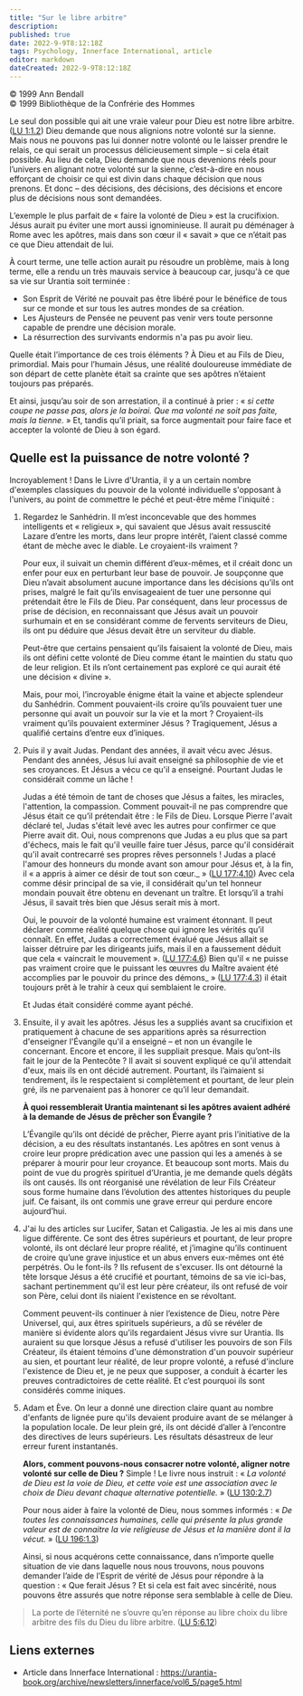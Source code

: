 ```yaml
---
title: "Sur le libre arbitre"
description: 
published: true
date: 2022-9-9T8:12:18Z
tags: Psychology, Innerface International, article
editor: markdown
dateCreated: 2022-9-9T8:12:18Z
---
```


<p class="v-card v-sheet theme--light gray lighten-3 px-2">© 1999 Ann Bendall<br>© 1999 Bibliothèque de la Confrérie des Hommes</p>


Le seul don possible qui ait une vraie valeur pour Dieu est notre libre arbitre. ([LU 1:1.2](/fr/The_Urantia_Book/1#p1_2)) Dieu demande que nous alignions notre volonté sur la sienne. Mais nous ne pouvons pas lui donner notre volonté ou le laisser prendre le relais, ce qui serait un processus délicieusement simple – si cela était possible. Au lieu de cela, Dieu demande que nous devenions réels pour l’univers en alignant notre volonté sur la sienne, c’est-à-dire en nous efforçant de choisir ce qui est divin dans chaque décision que nous prenons. Et donc – des décisions, des décisions, des décisions et encore plus de décisions nous sont demandées.

L’exemple le plus parfait de « faire la volonté de Dieu » est la crucifixion. Jésus aurait pu éviter une mort aussi ignominieuse. Il aurait pu déménager à Rome avec les apôtres, mais dans son cœur il « savait » que ce n’était pas ce que Dieu attendait de lui.

À court terme, une telle action aurait pu résoudre un problème, mais à long terme, elle a rendu un très mauvais service à beaucoup car, jusqu'à ce que sa vie sur Urantia soit terminée :

- Son Esprit de Vérité ne pouvait pas être libéré pour le bénéfice de tous sur ce monde et sur tous les autres mondes de sa création.
- Les Ajusteurs de Pensée ne peuvent pas venir vers toute personne capable de prendre une décision morale.
- La résurrection des survivants endormis n'a pas pu avoir lieu.

Quelle était l’importance de ces trois éléments ? À Dieu et au Fils de Dieu, primordial. Mais pour l’humain Jésus, une réalité douloureuse immédiate de son départ de cette planète était sa crainte que ses apôtres n’étaient toujours pas préparés.

Et ainsi, jusqu’au soir de son arrestation, il a continué à prier : « _si cette coupe ne passe pas, alors je la boirai. Que ma volonté ne soit pas faite, mais la tienne._ » Et, tandis qu’il priait, sa force augmentait pour faire face et accepter la volonté de Dieu à son égard.

## Quelle est la puissance de notre volonté ?

Incroyablement ! Dans le Livre d'Urantia, il y a un certain nombre d'exemples classiques du pouvoir de la volonté individuelle s'opposant à l'univers, au point de commettre le péché et peut-être même l'iniquité :


1. Regardez le Sanhédrin. Il m’est inconcevable que des hommes intelligents et « religieux », qui savaient que Jésus avait ressuscité Lazare d’entre les morts, dans leur propre intérêt, l’aient classé comme étant de mèche avec le diable. Le croyaient-ils vraiment ?

	Pour eux, il suivait un chemin différent d’eux-mêmes, et il créait donc un enfer pour eux en perturbant leur base de pouvoir. Je soupçonne que Dieu n’avait absolument aucune importance dans les décisions qu’ils ont prises, malgré le fait qu’ils envisageaient de tuer une personne qui prétendait être le Fils de Dieu. Par conséquent, dans leur processus de prise de décision, en reconnaissant que Jésus avait un pouvoir surhumain et en se considérant comme de fervents serviteurs de Dieu, ils ont pu déduire que Jésus devait être un serviteur du diable.

	Peut-être que certains pensaient qu’ils faisaient la volonté de Dieu, mais ils ont défini cette volonté de Dieu comme étant le maintien du statu quo de leur religion. Et ils n’ont certainement pas exploré ce qui aurait été une décision « divine ».

	Mais, pour moi, l’incroyable énigme était la vaine et abjecte splendeur du Sanhédrin. Comment pouvaient-ils croire qu’ils pouvaient tuer une personne qui avait un pouvoir sur la vie et la mort ? Croyaient-ils vraiment qu’ils pouvaient exterminer Jésus ? Tragiquement, Jésus a qualifié certains d’entre eux d’iniques.

2. Puis il y avait Judas. Pendant des années, il avait vécu avec Jésus. Pendant des années, Jésus lui avait enseigné sa philosophie de vie et ses croyances. Et Jésus a vécu ce qu'il a enseigné. Pourtant Judas le considérait comme un lâche !

	Judas a été témoin de tant de choses que Jésus a faites, les miracles, l'attention, la compassion. Comment pouvait-il ne pas comprendre que Jésus était ce qu’il prétendait être : le Fils de Dieu. Lorsque Pierre l'avait déclaré tel, Judas s'était levé avec les autres pour confirmer ce que Pierre avait dit. Oui, nous comprenons que Judas a eu plus que sa part d'échecs, mais le fait qu'il veuille faire tuer Jésus, parce qu'il considérait qu'il avait contrecarré ses propres rêves personnels ! Judas a placé l'amour des honneurs du monde avant son amour pour Jésus et, à la fin, il « a appris à aimer ce désir de tout son cœur._ » ([LU 177:4.10](/fr/The_Urantia_Book/177#p4_10)) Avec cela comme désir principal de sa vie, il considérait qu'un tel honneur mondain pouvait être obtenu en devenant un traître. Et lorsqu’il a trahi Jésus, il savait très bien que Jésus serait mis à mort.

	Oui, le pouvoir de la volonté humaine est vraiment étonnant. Il peut déclarer comme réalité quelque chose qui ignore les vérités qu’il connaît. En effet, Judas a correctement évalué que Jésus allait se laisser détruire par les dirigeants juifs, mais il en a faussement déduit que cela « vaincrait le mouvement ». ([LU 177:4.6](/fr/The_Urantia_Book/177#p4_6)) Bien qu'il « ne puisse pas vraiment croire que le puissant les œuvres du Maître avaient été accomplies par le pouvoir du prince des démons_ » ([LU 177:4.3](/fr/The_Urantia_Book/177#p4_3)) il était toujours prêt à le trahir à ceux qui semblaient le croire.

	Et Judas était considéré comme ayant péché.

3. Ensuite, il y avait les apôtres. Jésus les a suppliés avant sa crucifixion et pratiquement à chacune de ses apparitions après sa résurrection d'enseigner l'Évangile qu'il a enseigné – et non un évangile le concernant. Encore et encore, il les suppliait presque. Mais qu’ont-ils fait le jour de la Pentecôte ? Il avait si souvent expliqué ce qu'il attendait d'eux, mais ils en ont décidé autrement. Pourtant, ils l’aimaient si tendrement, ils le respectaient si complètement et pourtant, de leur plein gré, ils ne parvenaient pas à honorer ce qu’il leur demandait.

	**À quoi ressemblerait Urantia maintenant si les apôtres avaient adhéré à la demande de Jésus de prêcher son Évangile ?**

	L’Évangile qu’ils ont décidé de prêcher, Pierre ayant pris l’initiative de la décision, a eu des résultats instantanés. Les apôtres en sont venus à croire leur propre prédication avec une passion qui les a amenés à se préparer à mourir pour leur croyance. Et beaucoup sont morts. Mais du point de vue du progrès spirituel d’Urantia, je me demande quels dégâts ils ont causés. Ils ont réorganisé une révélation de leur Fils Créateur sous forme humaine dans l’évolution des attentes historiques du peuple juif. Ce faisant, ils ont commis une grave erreur qui perdure encore aujourd’hui.

4. J'ai lu des articles sur Lucifer, Satan et Caligastia. Je les ai mis dans une ligue différente. Ce sont des êtres supérieurs et pourtant, de leur propre volonté, ils ont déclaré leur propre réalité, et j’imagine qu’ils continuent de croire qu’une grave injustice et un abus envers eux-mêmes ont été perpétrés. Ou le font-ils ? Ils refusent de s'excuser. Ils ont détourné la tête lorsque Jésus a été crucifié et pourtant, témoins de sa vie ici-bas, sachant pertinemment qu'il est leur père créateur, ils ont refusé de voir son Père, celui dont ils niaient l'existence en se révoltant.

	Comment peuvent-ils continuer à nier l’existence de Dieu, notre Père Universel, qui, aux êtres spirituels supérieurs, a dû se révéler de manière si évidente alors qu’ils regardaient Jésus vivre sur Urantia. Ils auraient su que lorsque Jésus a refusé d'utiliser les pouvoirs de son Fils Créateur, ils étaient témoins d'une démonstration d'un pouvoir supérieur au sien, et pourtant leur réalité, de leur propre volonté, a refusé d'inclure l'existence de Dieu et, je ne peux que supposer, a conduit à écarter les preuves contradictoires de cette réalité. Et c’est pourquoi ils sont considérés comme iniques.

5. Adam et Ève. On leur a donné une direction claire quant au nombre d'enfants de lignée pure qu'ils devaient produire avant de se mélanger à la population locale. De leur plein gré, ils ont décidé d’aller à l’encontre des directives de leurs supérieurs. Les résultats désastreux de leur erreur furent instantanés.

	**Alors, comment pouvons-nous consacrer notre volonté, aligner notre volonté sur celle de Dieu ?** Simple ! Le livre nous instruit : « _La volonté de Dieu est la voie de Dieu, et cette voie est une association avec le choix de Dieu devant chaque alternative potentielle._ » ([LU 130:2.7](/fr/The_Urantia_Book/130#p2_7))

	Pour nous aider à faire la volonté de Dieu, nous sommes informés : « _De toutes les connaissances humaines, celle qui présente la plus grande valeur est de connaitre la vie religieuse de Jésus et la manière dont il la vécut._ » ([LU 196:1.3](/fr/The_Urantia_Book/196#p1_3))

	Ainsi, si nous acquérons cette connaissance, dans n’importe quelle situation de vie dans laquelle nous nous trouvons, nous pouvons demander l’aide de l’Esprit de vérité de Jésus pour répondre à la question : « Que ferait Jésus ? Et si cela est fait avec sincérité, nous pouvons être assurés que notre réponse sera semblable à celle de Dieu.

> La porte de l’éternité ne s’ouvre qu’en réponse au libre choix du libre arbitre des fils du Dieu du libre arbitre. ([LU 5:6.12](/fr/The_Urantia_Book/5#p6_12))

## Liens externes

- Article dans Innerface International : https://urantia-book.org/archive/newsletters/innerface/vol6_5/page5.html




